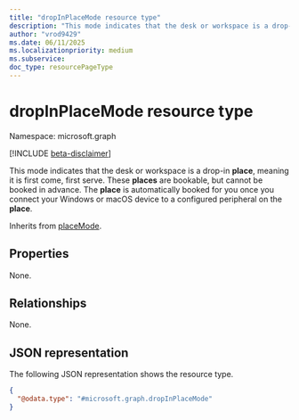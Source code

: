 ```yaml
---
title: "dropInPlaceMode resource type"
description: "This mode indicates that the desk or workspace is a drop-in place, meaning it is first come, first serve."
author: "vrod9429"
ms.date: 06/11/2025
ms.localizationpriority: medium
ms.subservice: 
doc_type: resourcePageType
---
```


# dropInPlaceMode resource type

Namespace: microsoft.graph

[!INCLUDE [beta-disclaimer](../../includes/beta-disclaimer.md)]

This mode indicates that the desk or workspace is a drop-in **place**, meaning it is first come, first serve. These **places** are bookable, but cannot be booked in advance. The **place** is automatically booked for you once you connect your Windows or macOS device to a configured peripheral on the **place**.

Inherits from [placeMode](../resources/placemode.md).

## Properties

None.

## Relationships

None.

## JSON representation
The following JSON representation shows the resource type.
<!-- {
  "blockType": "resource",
  "@odata.type": "microsoft.graph.dropInPlaceMode"
}
-->
``` json
{
  "@odata.type": "#microsoft.graph.dropInPlaceMode"
}
```

